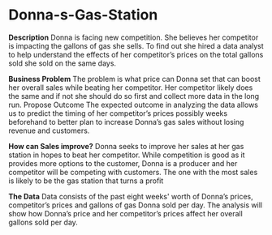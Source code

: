 # Donna-s-Gas-Station

**Description**
Donna is facing new competition. She believes her competitor is impacting the gallons of gas she sells. To find out she hired a data analyst to help understand the effects of her competitor’s prices on the total gallons sold she sold on the same days.  

**Business Problem**
The problem is what price can Donna set that can boost her overall sales while beating her competitor. Her competitor likely does the same and if not she should do so first and collect more data in the long run.
Propose Outcome
The expected outcome in analyzing the data allows us to predict the timing of her competitor’s prices possibly weeks beforehand to better plan to increase Donna’s gas sales without losing revenue and customers. 

**How can Sales improve?**
Donna seeks to improve her sales at her gas station in hopes to beat her competitor. While competition is good as it provides more options to the customer, Donna is a producer and her competitor will be competing with customers. The one with the most sales is likely to be the gas station that turns a profit

**The Data**
Data consists of the past eight weeks' worth of Donna’s prices, competitor’s prices and gallons of gas Donna sold per day. The analysis will show how Donna’s price and her competitor’s prices affect her overall gallons sold per day. 
